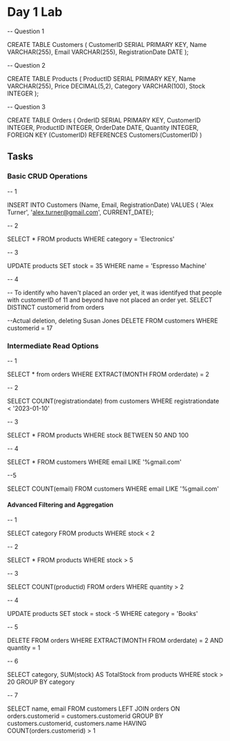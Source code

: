 # Day 1 Lab

-- Question 1

CREATE TABLE Customers (
    CustomerID SERIAL PRIMARY KEY,
    Name VARCHAR(255),
    Email VARCHAR(255),
    RegistrationDate DATE
);


-- Question 2

CREATE TABLE Products (
    ProductID SERIAL PRIMARY KEY,
    Name VARCHAR(255),
    Price DECIMAL(5,2),
    Category VARCHAR(100),
    Stock INTEGER
);


-- Question 3

CREATE TABLE Orders (
    OrderID SERIAL PRIMARY KEY,
    CustomerID INTEGER,
    ProductID INTEGER,
    OrderDate DATE,
    Quantity INTEGER,
    FOREIGN KEY (CustomerID) REFERENCES Customers(CustomerID)
)

## Tasks

### Basic CRUD Operations

-- 1

INSERT INTO Customers (Name, Email, RegistrationDate) VALUES ( 'Alex Turner', 'alex.turner@gmail.com', CURRENT_DATE);

-- 2

SELECT * FROM products
WHERE category = 'Electronics'

-- 3

UPDATE products
SET stock = 35
WHERE name = 'Espresso Machine'

-- 4

-- To identify who haven't placed an order yet, it was identifyed that people with customerID of 11 and beyond have not placed an order yet.
SELECT DISTINCT customerid from orders

--Actual deletion, deleting Susan Jones
DELETE FROM customers
WHERE customerid = 17

### Intermediate Read Options

-- 1

SELECT * from orders
WHERE EXTRACT(MONTH FROM orderdate) = 2

-- 2

SELECT COUNT(registrationdate) from customers 
WHERE registrationdate < '2023-01-10'

-- 3

SELECT * FROM products
WHERE stock BETWEEN 50 AND 100

-- 4

SELECT * FROM customers
WHERE email LIKE '%gmail.com'

--5

SELECT COUNT(email) FROM customers
WHERE email LIKE '%gmail.com'

#### Advanced Filtering and Aggregation

-- 1

SELECT category FROM products
WHERE stock < 2

-- 2

SELECT * FROM products
WHERE stock > 5

-- 3

SELECT COUNT(productid) FROM orders
WHERE quantity > 2

-- 4

UPDATE products
SET stock = stock -5
WHERE category = 'Books'

-- 5

DELETE FROM orders
WHERE EXTRACT(MONTH FROM orderdate) = 2
AND quantity = 1

-- 6

SELECT category, SUM(stock) AS TotalStock from products
WHERE stock > 20
GROUP BY category

-- 7

SELECT name, email FROM customers
LEFT JOIN orders
ON orders.customerid = customers.customerid
GROUP BY customers.customerid, customers.name
HAVING COUNT(orders.customerid) > 1